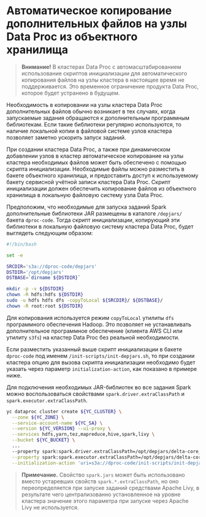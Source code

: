 # Автоматическое копирование дополнительных файлов на узлы Data Proc из объектного хранилища

> **Внимание!** В кластерах Data Proc с автомасштабированием использование скриптов инициализации для автоматического копирования файлов на узлы кластера в настоящее время не поддерживается. Это временное ограничение продукта Data Proc, которое будет устранено в будущем.

Необходимость в копировании на узлы кластера Data Proc дополнительных файлов обычно возникает в тех случаях, когда запускаемые задания обращаются к дополнительным программным библиотекам. Если такие библиотеки регулярно используются, то наличие локальной копии в файловой системе узлов кластера позволяет заметно ускорить запуск заданий.

При создании кластера Data Proc, а также при динамическом добавлении узлов в кластер автоматическое копирование на узлы кластера необходимых файлов может быть обеспечено с помощью скрипта инициализации. Необходимые файлы можно разместить в бакете объектного хранилища, и предоставить доступ к используемому бакету сервисной учётной записи кластера Data Proc. Скрипт инициализации должен обеспечить копирование файлов из объектного хранилища в локальную файловую систему узла Data Proc.

Предположим, что необходимые для запуска заданий Spark дополнительные библиотеки JAR размещены в каталоге `/depjars/` бакета `dproc-code`. Тогда скрипт инициализации, копирующий эти библиотеки в локальную файловую систему кластера Data Proc, будет выглядеть следующим образом:

```bash
#!/bin/bash

set -e

SRCDIR='s3a://dproc-code/depjars'
DSTDIR='/opt/depjars'
DSTBASE=`dirname ${DSTDIR}`

mkdir -p -v ${DSTDIR}
chown -R hdfs:hdfs ${DSTDIR}
sudo -u hdfs hdfs dfs -copyToLocal ${SRCDIR}/ ${DSTBASE}/
chown -R root:root ${DSTDIR}
```

Для копирования используется режим `copyToLocal` утилиты `dfs` программного обеспечения Hadoop. Это позволяет не устанавливать дополнительное программное обеспечение (клиента AWS CLI или утилиту `s3fs`) на кластер Data Proc без реальной необходимости.

Если разместить указанный выше скрипт инициализации в бакете `dproc-code` под именем `/init-scripts/init-depjars.sh`, то при создании кластера опцию для вызова скрипта инициализации необходимо будет указать через параметр `initialization-action`, как показано в примере ниже.

Для подключения необходимых JAR-библиотек во все задания Spark можно воспользоваться свойствами `spark.driver.extraClassPath` и `spark.executor.extraClassPath`.

```bash
yc dataproc cluster create ${YC_CLUSTER} \
  --zone ${YC_ZONE} \
  --service-account-name ${YC_SA} \
  --version ${YC_VERSION} --ui-proxy \
  --services hdfs,yarn,tez,mapreduce,hive,spark,livy \
  --bucket ${YC_BUCKET} \
  ...
  --property spark:spark.driver.extraClassPath=/opt/depjars/delta-core_2.12-0.8.0.jar \
  --property spark:spark.executor.extraClassPath=/opt/depjars/delta-core_2.12-0.8.0.jar \
  --initialization-action 'uri=s3a://dproc-code/init-scripts/init-depjars.sh'
```

> **Примечание.** Свойство `spark.jars` может быть использовано вместо устаревших свойств `spark.*.extraClassPath`, но оно переопределяется при запуске заданий средствами Apache Livy, в результате чего централизованно установленное на уровне кластера значение этого параметра при запуске через Apache Livy не используется.
